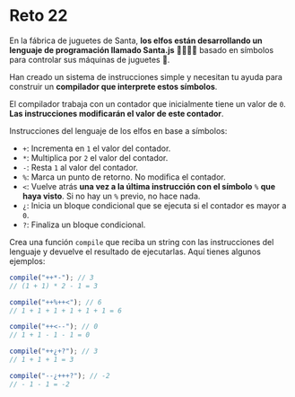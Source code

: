 # Reto 22

En la fábrica de juguetes de Santa, **los elfos están desarrollando un lenguaje de programación llamado Santa.js** 👨‍💻👩‍💻 basado en símbolos para controlar sus máquinas de juguetes 🚂.

Han creado un sistema de instrucciones simple y necesitan tu ayuda para construir un **compilador que interprete estos símbolos**.

El compilador trabaja con un contador que inicialmente tiene un valor de `0`. **Las instrucciones modificarán el valor de este contador**.

Instrucciones del lenguaje de los elfos en base a símbolos:

- `+`: Incrementa en `1` el valor del contador.
- `*`: Multiplica por `2` el valor del contador.
- `-`: Resta `1` al valor del contador.
- `%`: Marca un punto de retorno. No modifica el contador.
- `<`: Vuelve atrás **una vez a la última instrucción con el símbolo** `%` **que haya visto**. Si no hay un `%` previo, no hace nada.
- `¿`: Inicia un bloque condicional que se ejecuta si el contador es mayor a `0`.
- `?`: Finaliza un bloque condicional.

Crea una función `compile` que reciba un string con las instrucciones del lenguaje y devuelve el resultado de ejecutarlas. Aquí tienes algunos ejemplos:

```js
compile("++*-"); // 3
// (1 + 1) * 2 - 1 = 3

compile("++%++<"); // 6
// 1 + 1 + 1 + 1 + 1 + 1 = 6

compile("++<--"); // 0
// 1 + 1 - 1 - 1 = 0

compile("++¿+?"); // 3
// 1 + 1 + 1 = 3

compile("--¿+++?"); // -2
// - 1 - 1 = -2
```
